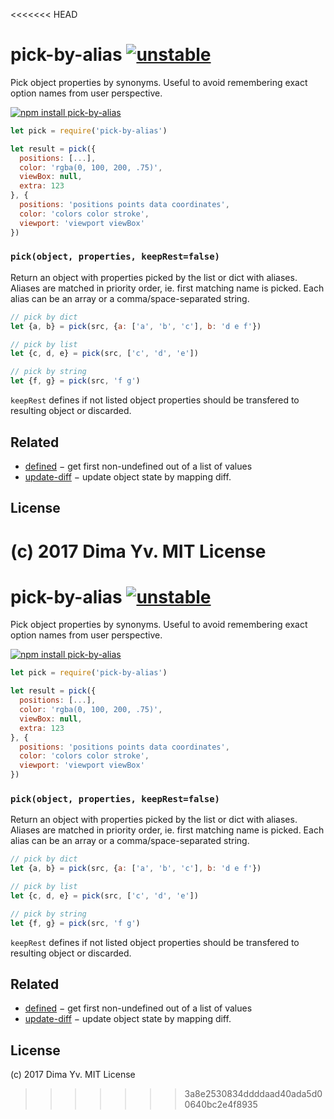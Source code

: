 <<<<<<< HEAD
# pick-by-alias [![unstable](https://img.shields.io/badge/stability-unstable-green.svg)](http://github.com/badges/stability-badges)

Pick object properties by synonyms. Useful to avoid remembering exact option names from user perspective.

[![npm install pick-by-alias](https://nodei.co/npm/pick-by-alias.png?mini=true)](https://npmjs.org/package/pick-by-alias/)

```js
let pick = require('pick-by-alias')

let result = pick({
  positions: [...],
  color: 'rgba(0, 100, 200, .75)',
  viewBox: null,
  extra: 123
}, {
  positions: 'positions points data coordinates',
  color: 'colors color stroke',
  viewport: 'viewport viewBox'
})
```

### `pick(object, properties, keepRest=false)`

Return an object with properties picked by the list or dict with aliases. Aliases are matched in priority order, ie. first matching name is picked. Each alias can be an array or a comma/space-separated string.

```js
// pick by dict
let {a, b} = pick(src, {a: ['a', 'b', 'c'], b: 'd e f'})

// pick by list
let {c, d, e} = pick(src, ['c', 'd', 'e'])

// pick by string
let {f, g} = pick(src, 'f g')
```

`keepRest` defines if not listed object properties should be transfered to resulting object or discarded.

## Related

* [defined](https://www.npmjs.com/package/defined) − get first non-undefined out of a list of values
* [update-diff](https://github.com/dfcreative/update-diff) − update object state by mapping diff.

## License

(c) 2017 Dima Yv. MIT License
=======
# pick-by-alias [![unstable](https://img.shields.io/badge/stability-unstable-green.svg)](http://github.com/badges/stability-badges)

Pick object properties by synonyms. Useful to avoid remembering exact option names from user perspective.

[![npm install pick-by-alias](https://nodei.co/npm/pick-by-alias.png?mini=true)](https://npmjs.org/package/pick-by-alias/)

```js
let pick = require('pick-by-alias')

let result = pick({
  positions: [...],
  color: 'rgba(0, 100, 200, .75)',
  viewBox: null,
  extra: 123
}, {
  positions: 'positions points data coordinates',
  color: 'colors color stroke',
  viewport: 'viewport viewBox'
})
```

### `pick(object, properties, keepRest=false)`

Return an object with properties picked by the list or dict with aliases. Aliases are matched in priority order, ie. first matching name is picked. Each alias can be an array or a comma/space-separated string.

```js
// pick by dict
let {a, b} = pick(src, {a: ['a', 'b', 'c'], b: 'd e f'})

// pick by list
let {c, d, e} = pick(src, ['c', 'd', 'e'])

// pick by string
let {f, g} = pick(src, 'f g')
```

`keepRest` defines if not listed object properties should be transfered to resulting object or discarded.

## Related

* [defined](https://www.npmjs.com/package/defined) − get first non-undefined out of a list of values
* [update-diff](https://github.com/dfcreative/update-diff) − update object state by mapping diff.

## License

(c) 2017 Dima Yv. MIT License
>>>>>>> 3a8e2530834ddddaad40ada5d00640bc2e4f8935
